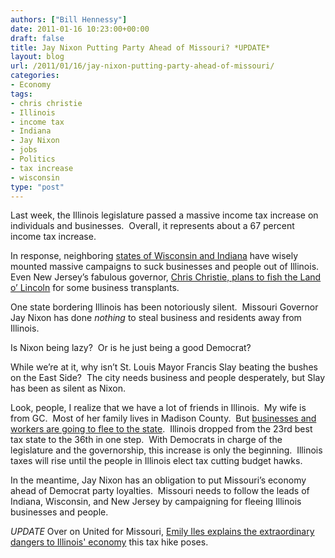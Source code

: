 ```yaml
---
authors: ["Bill Hennessy"]
date: 2011-01-16 10:23:00+00:00
draft: false
title: Jay Nixon Putting Party Ahead of Missouri? *UPDATE*
layout: blog
url: /2011/01/16/jay-nixon-putting-party-ahead-of-missouri/
categories:
- Economy
tags:
- chris christie
- Illinois
- income tax
- Indiana
- Jay Nixon
- jobs
- Politics
- tax increase
- wisconsin
type: "post"
---
```


Last week, the Illinois legislature passed a massive income tax increase on individuals and businesses.  Overall, it represents about a 67 percent income tax increase.

In response, neighboring [states of Wisconsin and Indiana](https://news.yahoo.com/s/ap/20110113/ap_on_re_us/us_broken_budgets_battling_for_business) have wisely mounted massive campaigns to suck businesses and people out of Illinois.  Even New Jersey’s fabulous governor, [Chris Christie, plans to fish the Land o’ Lincoln](https://hotair.com/greenroom/archives/2011/01/14/chris-christie-to-pluck-business-from-illinois/) for some business transplants.

One state bordering Illinois has been notoriously silent.  Missouri Governor Jay Nixon has done _nothing_ to steal business and residents away from Illinois.

Is Nixon being lazy?  Or is he just being a good Democrat?

While we’re at it, why isn’t St. Louis Mayor Francis Slay beating the bushes on the East Side?  The city needs business and people desperately, but Slay has been as silent as Nixon.

Look, people, I realize that we have a lot of friends in Illinois.  My wife is from GC.  Most of her family lives in Madison County.  But [businesses and workers are going to flee to the state](https://hotair.com/greenroom/archives/2011/01/12/illinois-taxing-its-way-to-prosperity/).  Illinois dropped from the 23rd best tax state to the 36th in one step.  With Democrats in charge of the legislature and the governorship, this increase is only the beginning.  Illinois taxes will rise until the people in Illinois elect tax cutting budget hawks.

In the meantime, Jay Nixon has an obligation to put Missouri’s economy ahead of Democrat party loyalties.  Missouri needs to follow the leads of Indiana, Wisconsin, and New Jersey by campaigning for fleeing Illinois businesses and people.

*UPDATE* Over on United for Missouri, [Emily Iles explains the extraordinary dangers to Illinois' economy](https://www.unitedformissouri.org/statewide/illinois-jumps-shark-income-tax/) this tax hike poses.
